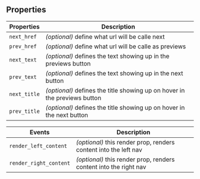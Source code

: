 ## Properties

| Properties   | Description                                                               |
| ------------ | ------------------------------------------------------------------------- |
| `next_href`  | _(optional)_ define what url will be calle next                           |
| `prev_href`  | _(optional)_ define what url will be calle as previews                    |
| `next_text`  | _(optional)_ defines the text showing up in the previews button           |
| `prev_text`  | _(optional)_ defines the text showing up in the next button               |
| `next_title` | _(optional)_ defines the title showing up on hover in the previews button |
| `prev_title` | _(optional)_ defines the title showing up on hover in the next button     |

| Events                 | Description                                                       |
| ---------------------- | ----------------------------------------------------------------- |
| `render_left_content`  | _(optional)_ this render prop, renders content into the left nav  |
| `render_right_content` | _(optional)_ this render prop, renders content into the right nav |
